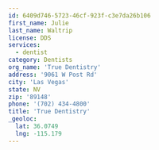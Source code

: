 ```yaml
---
id: 6409d746-5723-46cf-923f-c3e7da26b106
first_name: Julie
last_name: Waltrip
license: DDS
services:
  - dentist
category: Dentists
org_name: 'True Dentistry'
address: '9061 W Post Rd'
city: 'Las Vegas'
state: NV
zip: '89148'
phone: '(702) 434-4800'
title: 'True Dentistry'
_geoloc:
  lat: 36.0749
  lng: -115.179
---
```


